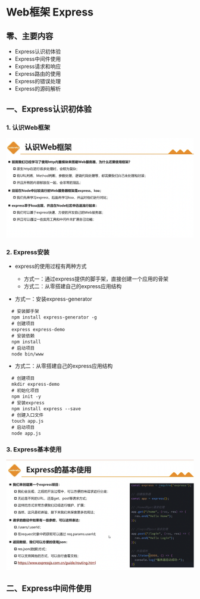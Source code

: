 # Web框架 Express

## 零、主要内容

- Express认识初体验
- Express中间件使用
- Express请求和响应
- Express路由的使用
- Express的错误处理
- Express的源码解析

## 一、Express认识初体验

### 1. 认识Web框架

![Alt text](image-37.png)

### 2. Express安装

- express的使用过程有两种方式
  - 方式一：通过express提供的脚手架，直接创建一个应用的骨架
  - 方式二：从零搭建自己的express应用结构

- 方式一：安装express-generator

```shell
  # 安装脚手架
  npm install express-generator -g
  # 创建项目
  express express-demo
  # 安装依赖
  npm install
  # 启动项目
  node bin/www
```

- 方式二：从零搭建自己的express应用结构

```shell
  # 创建项目
  mkdir express-demo
  # 初始化项目
  npm init -y
  # 安装express
  npm install express --save
  # 创建入口文件
  touch app.js
  # 启动项目
  node app.js
```

### 3. Express基本使用

![Alt text](image-38.png)

## 二、Express中间件使用
